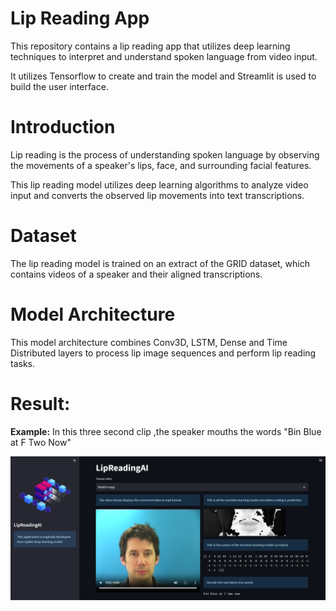 
# Lip Reading App
This repository contains a lip reading app that utilizes deep learning techniques to interpret and understand spoken language from video input.

It utilizes Tensorflow to create and train the model
and Streamlit is used to build the user interface.

# Introduction
Lip reading is the process of understanding spoken language by observing the movements of a speaker's lips, face, and surrounding facial features. 

This lip reading model utilizes deep learning algorithms to analyze video input and converts the observed lip movements into text transcriptions.

# Dataset
The lip reading model is trained on an extract of the GRID dataset,     which contains videos of a speaker and their aligned transcriptions. 

# Model Architecture
This model architecture combines Conv3D, LSTM, Dense and Time Distributed layers to process lip image sequences and perform lip reading tasks.

# Result:
**Example:**
In this three second clip ,the speaker mouths the words "Bin Blue at F Two Now"

![Screenshot](./screenshots/bbaf2n.png)

